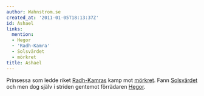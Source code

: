 ```yaml
---
author: Wahnstrom.se
created_at: '2011-01-05T18:13:37Z'
id: Ashael
links:
  mention:
  - Hegor
  - 'Radh-Kamra'
  - Solsvärdet
  - mörkret
title: Ashael
---
```


Prinsessa som ledde riket [Radh-Kamras] kamp mot [mörkret]. Fann [Solsvärdet] och men dog själv i
striden gentemot förrädaren [Hegor].

  [Radh-Kamras]: Radh-Kamra
  [mörkret]: mörkret
  [Solsvärdet]: Solsvärdet
  [Hegor]: Hegor